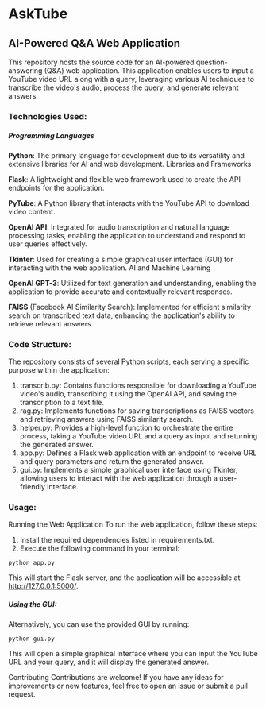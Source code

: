 # AskTube

## AI-Powered Q&A Web Application
This repository hosts the source code for an AI-powered question-answering (Q&A) web application. This application enables users to input a YouTube video URL along with a query, leveraging various AI techniques to transcribe the video's audio, process the query, and generate relevant answers.

### Technologies Used:

##### Programming Languages
**Python**: The primary language for development due to its versatility and extensive libraries for AI and web development.
Libraries and Frameworks

**Flask**: A lightweight and flexible web framework used to create the API endpoints for the application.

**PyTube**: A Python library that interacts with the YouTube API to download video content.

**OpenAI API**: Integrated for audio transcription and natural language processing tasks, enabling the application to understand and respond to user queries effectively.

**Tkinter**: Used for creating a simple graphical user interface (GUI) for interacting with the web application.
AI and Machine Learning

**OpenAI GPT-3**: Utilized for text generation and understanding, enabling the application to provide accurate and contextually relevant responses.

**FAISS** (Facebook AI Similarity Search): Implemented for efficient similarity search on transcribed text data, enhancing the application's ability to retrieve relevant answers.

### Code Structure:

The repository consists of several Python scripts, each serving a specific purpose within the application:
1. transcrib.py: Contains functions responsible for downloading a YouTube video's audio, transcribing it using the OpenAI API, and saving the transcription to a text file.
2. rag.py: Implements functions for saving transcriptions as FAISS vectors and retrieving answers using FAISS similarity search.
3. helper.py: Provides a high-level function to orchestrate the entire process, taking a YouTube video URL and a query as input and returning the generated answer.
4. app.py: Defines a Flask web application with an endpoint to receive URL and query parameters and return the generated answer.
5. gui.py: Implements a simple graphical user interface using Tkinter, allowing users to interact with the web application through a user-friendly interface.

### Usage:

Running the Web Application
To run the web application, follow these steps:

1. Install the required dependencies listed in requirements.txt.
2. Execute the following command in your terminal:

```
python app.py
```
This will start the Flask server, and the application will be accessible at http://127.0.0.1:5000/.

##### Using the GUI:
Alternatively, you can use the provided GUI by running:

```
python gui.py
```
This will open a simple graphical interface where you can input the YouTube URL and your query, and it will display the generated answer.

Contributing
Contributions are welcome! If you have any ideas for improvements or new features, feel free to open an issue or submit a pull request.
